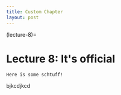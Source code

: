```yaml
---
title: Custom Chapter
layout: post
---
```

(lecture-8)=

# Lecture 8: It's official

```{warning}
Here is some schtuff!
```

bjkcdjkcd
